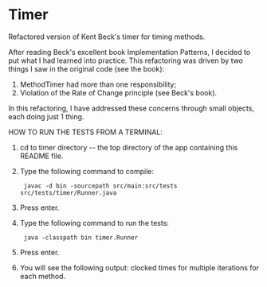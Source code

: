 Timer
=======

Refactored version of Kent Beck's timer for timing methods.  

After reading Beck's excellent book Implementation Patterns, I decided to put what I had learned into practice.  This refactoring was driven by two things I saw in the original code (see the book): 

1. MethodTimer had more than one responsibility; 
2. Violation of the Rate of Change principle (see Beck's book).

In this refactoring, I have addressed these concerns through small objects, each doing just 1 thing.



HOW TO RUN THE TESTS FROM A TERMINAL:

1. cd to timer directory -- the top directory of the app containing this README file.
2. Type the following command to compile: 

		javac -d bin -sourcepath src/main:src/tests  src/tests/timer/Runner.java

3. Press enter.
4. Type the following command to run the tests:
	
 		java -classpath bin timer.Runner

5. Press enter.
6. You will see the following output: clocked times for multiple iterations for each method.
	